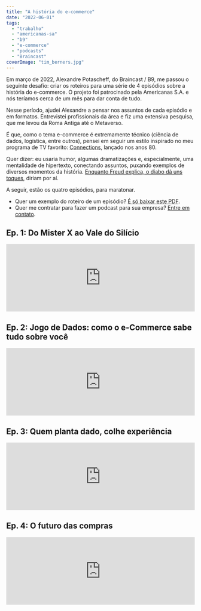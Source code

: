 ```yaml
---
title: "A história do e-commerce"
date: "2022-06-01"
tags: 
  - "trabalho"
  - "americanas-sa"
  - "b9"
  - "e-commerce"
  - "podcasts"
  - "Braincast"
coverImage: "tim_berners.jpg"
---
```


Em março de 2022, Alexandre Potascheff, do Braincast / B9, me passou o seguinte desafio: criar os roteiros para uma série de 4 episódios sobre a história do e-commerce. O projeto foi patrocinado pela Americanas S.A. e nós teríamos cerca de um mês para dar conta de tudo.

Nesse período, ajudei Alexandre a pensar nos assuntos de cada episódio e em formatos. Entrevistei profissionais da área e fiz uma extensiva pesquisa, que me levou da Roma Antiga até o Metaverso.

É que, como o tema e-commerce é extremamente técnico (ciência de dados, logística, entre outros), pensei em seguir um estilo inspirado no meu programa de TV favorito: [Connections](https://en.wikipedia.org/wiki/Connections_(British_documentary)), lançado nos anos 80.

Quer dizer: eu usaria humor, algumas dramatizações e, especialmente, uma mentalidade de hipertexto, conectando assuntos, puxando exemplos de diversos momentos da história. [Enquanto Freud explica, o diabo dá uns toques](https://www.youtube.com/watch?v=uxzIiAQFTWM), diriam por aí.

A seguir, estão os quatro episódios, para maratonar.

- Quer um exemplo do roteiro de um episódio? [É só baixar este PDF](https://eduf.me/wp-content/uploads/2022/06/Ep03-A-Historia-do-E-commerce.pdf).
- Quer me contratar para fazer um podcast para sua empresa? [Entre em contato](mailto:eduf@eduf.me "Contato").

## Ep. 1: Do Mister X ao Vale do Silício

<iframe src="https://omny.fm/shows/braincast/evolu-o-do-e-commerce-ep-1-do-mister-x-ao-vale-do/embed" allow="autoplay; clipboard-write" width="100%" height="180px" frameborder="0"></iframe>

## Ep. 2: Jogo de Dados: como o e-Commerce sabe tudo sobre você

<iframe src="https://omny.fm/shows/braincast/evolu-o-do-e-commerce-ep-1-jogo-de-dados-como-o-e/embed" allow="autoplay; clipboard-write" width="100%" height="180px" frameborder="0"></iframe>

## Ep. 3: Quem planta dado, colhe experiência

<iframe src="https://omny.fm/shows/braincast/evolu-o-do-e-commerce-ep-3-quem-planta-dado-colhe/embed" allow="autoplay; clipboard-write" width="100%" height="180px" frameborder="0"></iframe>

## Ep. 4: O futuro das compras

<iframe src="https://omny.fm/shows/braincast/evolu-o-do-e-commerce-ep-4-o-futuro-das-compras/embed" allow="autoplay; clipboard-write" width="100%" height="180px" frameborder="0"></iframe>
